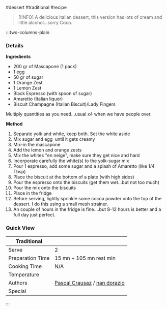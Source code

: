 #dessert #traditional #recipe

> [!INFO]
> A delicious italian dessert, this version has lots of cream and little alcohol...sorry Coco.

:::two-columns-plain

### Details
**Ingredients**

- 200 gr of Mascapone (1 pack)
- 1 egg 
- 50 gr of sugar
- 1 Orange Zest
- 1 Lemon Zest
- Black Espresso (with spoon of sugar)
- Amaretto (Italian liquor)
- Biscuit Champagne (Italian Biscuit)/Lady Fingers

Multiply quantities as you need...usual x4 when we have people over.


**Method**

1. Separate yolk and white, keep both. Set the white aside
2. Mix sugar and egg  until it gets creamy
3. Mix-in the mascapone
4. Add the lemon and orange zests
5. Mix the whites "en neige", make sure they get nice and hard
6. Incorporate carefully the white(s) to the yolk-sugar mix
7. Pour 1 espresso, add some sugar and a splash of Amaretto (like 1/4 Tbsp)
8. Place the biscuit at the bottom of a plate (with high sides)
9. Pour the espresso onto the biscuits (get them wet...but not too much)
10. Pour the mix onto the biscuits
11. Place in the fridge
12. Before serving, lightly sprinkle some cocoa powder onto the top of the dessert. I do this using a small mesh strainer.
13. An couple of hours in the fridge is fine....but 8-12 hours is better and a full day just perfect.



### Quick View
| Traditional      |                                                |
| ---------------- | ---------------------------------------------- |
| Serve            | 2                                              |
| Preparation Time | 15 mn + 105 mn rest min                        |
| Cooking Time     | N/A                                            |
| Temperature      |                                                |
| Authors          | [Pascal Crausaz](mailto:pascal@askpascal.com) / [nan dorazio](https://askpascal.atlassian.net/wiki/people/61a697c72278e7006b1b522d?ref=confluence) |
| Special          |                                                |

:::

